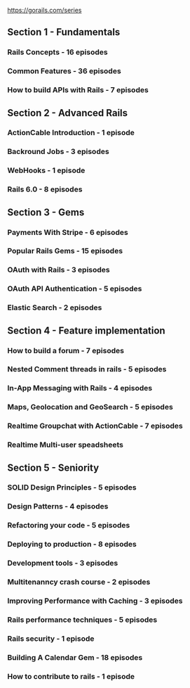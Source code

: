 https://gorails.com/series

## Section 1 - Fundamentals

### Rails Concepts - 16 episodes

### Common Features - 36 episodes

### How to build APIs with Rails - 7 episodes


## Section 2 - Advanced Rails

### ActionCable Introduction - 1 episode

### Backround Jobs - 3 episodes

### WebHooks - 1 episode

### Rails 6.0 - 8 episodes


## Section 3 - Gems

### Payments With Stripe - 6 episodes

### Popular Rails Gems - 15 episodes

### OAuth with Rails - 3 episodes

### OAuth API Authentication - 5 episodes

### Elastic Search - 2 episodes


## Section 4 - Feature implementation

### How to build a forum - 7 episodes

### Nested Comment threads in rails - 5 episodes

### In-App Messaging with Rails - 4 episodes

### Maps, Geolocation and GeoSearch - 5 episodes

### Realtime Groupchat with ActionCable - 7 episodes

### Realtime Multi-user speadsheets


## Section 5 - Seniority

### SOLID Design Principles - 5 episodes

### Design Patterns - 4 episodes

### Refactoring your code - 5 episodes

### Deploying to production - 8 episodes

### Development tools - 3 episodes

### Multitenanncy crash course - 2 episodes

### Improving Performance with Caching - 3 episodes

### Rails performance techniques - 5 episodes

### Rails security - 1 episode

### Building A Calendar Gem - 18 episodes

### How to contribute to rails - 1 episode


